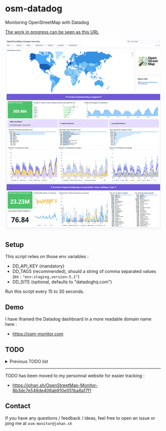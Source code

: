 # osm-datadog
Monitoring OpenStreetMap with Datadog

[The work in progress can be seen as this URL](https://osm-monitor.com)

![Main Dashboard](./screenshots/main_dashboard.png)

## Setup

This script relies on those env variables : 
- DD_API_KEY (mandatory)
- DD_TAGS (recommended), should a string of comma separated values (ex : `"env:staging,version:5.1"`)
- DD_SITE (optional, defaults to "datadoghq.com")

Run this script every 15 to 30 seconds.

## Demo

I have iframed the Datadog dashboard in a more readable domain name here :

* https://osm-monitor.com


## TODO

<details>
<summary>Previous TODO list</summary>
<br>

- [x] Send the 100 most recents changesets to Datadog
- [x] Prevent sending duplicates
- [x] log API calls are not optimized : for now doing one API call per changeset
- [x] Need to leverage `<tag />` within the changeset
- [x] Parse box to extract countries values to be able to use the [Geomap Widget](https://docs.datadoghq.com/dashboards/widgets/geomap/#configuration). Idea : https://pypi.org/project/reverse_geocoder/
- [x] Clean editors (solution done on Datadog side, "editor family" created)
- [x] add log creation to the utilities
- [x] Clean imageries
- [ ] Add some try / catches with better logging
- [ ] Share Datadog pipelines
- [ ] Use case :  need to be alerted when a bad changeset occurs (vandalism). First need definition of a bad changeset : having a lot of deletion?
- [ ] How to prevent counting some changeset multiple times?
        - Some changeset have a discussion, so they might be pushed to the replica at each discussion update : example with changeset `118161820` in `https://planet.osm.org/replication/changesets/004/878/999.osm.gz`
        
        
</details>

---

TODO has been moved to my personnal website for easier tracking :
* https://johan.sh/OpenStreetMap-Monitor-8b3dc7e548de406ab910e051ba6a17f1

## Contact

If you have any questions / feedback / ideas, feel free to open an issue or ping me at `osm-monitor@johan.sh`
